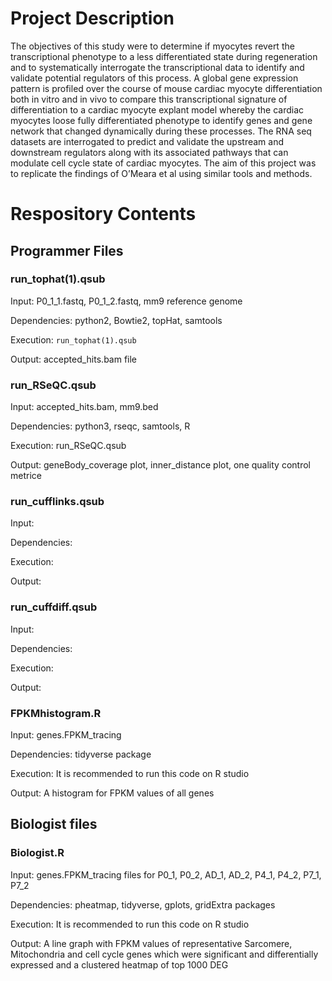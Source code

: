 # Project Description

The objectives of this study were to determine if myocytes revert the transcriptional phenotype to a less differentiated state during regeneration and to systematically interrogate the transcriptional data to identify and validate potential regulators of this process. A global gene expression pattern is profiled over the course of mouse cardiac myocyte differentiation both in vitro and in vivo to compare this transcriptional signature of differentiation to a cardiac myocyte explant model whereby the cardiac myocytes loose fully differentiated phenotype to identify genes and gene network that changed dynamically during these processes. The RNA seq datasets are interrogated to predict and validate the upstream and downstream regulators along with its associated pathways that can modulate cell cycle state of cardiac myocytes. The aim of this project was to replicate the findings of O’Meara et al using similar tools and methods.

# Respository Contents

## Programmer Files

### run_tophat(1).qsub

Input: P0_1_1.fastq, P0_1_2.fastq, mm9 reference genome

Dependencies: python2, Bowtie2, topHat, samtools

Execution: `run_tophat(1).qsub`

Output: accepted_hits.bam file

### run_RSeQC.qsub

Input: accepted_hits.bam, mm9.bed

Dependencies: python3, rseqc, samtools, R

Execution: run_RSeQC.qsub

Output: geneBody_coverage plot, inner_distance plot, one quality control metrice

### run_cufflinks.qsub

Input:

Dependencies: 

Execution:

Output:

### run_cuffdiff.qsub

Input:

Dependencies:

Execution:

Output:

### FPKMhistogram.R

Input: genes.FPKM_tracing

Dependencies: tidyverse package

Execution: It is recommended to run this code on R studio

Output: A histogram for FPKM values of all genes

## Biologist files

### Biologist.R

Input: genes.FPKM_tracing files for P0_1, P0_2, AD_1, AD_2, P4_1, P4_2, P7_1, P7_2

Dependencies: pheatmap, tidyverse, gplots, gridExtra packages

Execution: It is recommended to run this code on R studio

Output: A line graph with FPKM values of representative Sarcomere, Mitochondria and cell cycle genes which were significant and differentially expressed and a clustered heatmap of top 1000 DEG
